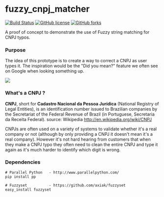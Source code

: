 # fuzzy_cnpj_matcher
[![Build Status](https://travis-ci.org/nfscan/fuzzy_cnpj_matcher.svg)](https://travis-ci.org/nfscan/fuzzy_cnpj_matcher)
[![GitHub license](https://img.shields.io/badge/license-MIT-blue.svg)](https://raw.githubusercontent.com/nfscan/fuzzy_cnpj_matcher/master/LICENSE)
[![GitHub forks](https://img.shields.io/github/forks/nfscan/fuzzy_cnpj_matcher.svg)](https://github.com/nfscan/fuzzy_cnpj_matcher/network)

A proof of concept to demonstrate the use of Fuzzy string matching for CNPJ typos.

### Purpose
The idea of this prototype is to create a way to correct a CNPJ as user types it. The inspiration would be the "Did you mean?" feature we often see on Google when looking something up.

![](https://raw.githubusercontent.com/pauloubuntu/fuzzy_cnpj_matcher/master/github_image/example.png)

### What's a CNPJ ?
**CNPJ**, short for **Cadastro Nacional da Pessoa Jurídica** (National Registry of Legal Entities), is an identification number issued to Brazilian companies by the Secretariat of the Federal Revenue of Brazil (in Portuguese, Secretaria da Receita Federal). source: Wikipedia http://en.wikipedia.org/wiki/CNPJ

CNPJs are often used on a variety of systems to validate whether it's a real company or not (although by only providing a CNPJ it doesn't mean it's a real company). However it's not hard hearing from customers that when they make a CNPJ typo they often need to clean the entire CNPJ and type it again as it's much harder to identify which digit is wrong.

### Dependencies

```Shell
# Parallel Python   - http://www.parallelpython.com/
pip install pp

# Fuzzyset          - https://github.com/axiak/fuzzyset
easy_install fuzzyset
```



